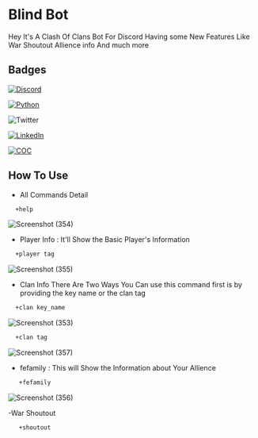 
# Blind Bot

Hey It's A Clash Of Clans Bot For Discord Having some New Features Like War Shoutout Allience info And much more

## Badges


[![Discord](https://img.shields.io/badge/Bot-Discord-blue)](https://discord.com/developers/docs/game-sdk/applications)

[![Python](https://img.shields.io/badge/Python-v3.9.6-blue)](https://www.python.org/downloads/)

![Twitter](https://img.shields.io/twitter/url?color=Black&label=Twitter&style=social&url=https%3A%2F%2Ftwitter.com%2FAdhikariSalman%3Fs%3D09) 
 
[![LinkedIn](https://img.shields.io/badge/in-LinkedIn-blue)](https://www.linkedin.com/in/salman-adhikari-a938911bb)

[![COC](https://img.shields.io/badge/COC-API-blue)](https://developer.clashofclans.com/#/)
## How To Use
- All Commands Detail
```bash
  +help
```
![Screenshot (354)](https://user-images.githubusercontent.com/80933048/128749578-ee9d7de8-ca91-454e-844a-f740ed93ef4c.png)

- Player Info : It'll Show the Basic Player's Information
```bash
  +player tag
```
![Screenshot (355)](https://user-images.githubusercontent.com/80933048/128750581-11d6e5cb-cc5e-465a-b78d-88736913ecf2.png)

- Clan Info
There Are Two Ways You Can use this command first is by providing the key name or the clan tag
```bash
  +clan key_name
```
![Screenshot (353)](https://user-images.githubusercontent.com/80933048/128750789-0f544d47-4d8c-4f59-ae87-b50dc081ae3a.png)

```bash
  +clan tag
```
![Screenshot (357)](https://user-images.githubusercontent.com/80933048/128751082-90c7bfc6-9b0a-4ebf-bcb9-07cc4193d274.png)

- fefamily : This will Show the Information about Your Allience
```bash
   +fefamily
```
![Screenshot (356)](https://user-images.githubusercontent.com/80933048/128751285-54ed5e37-4d0e-404c-9b48-37f9249a642b.png)

-War Shoutout
```bash
   +shoutout
```
